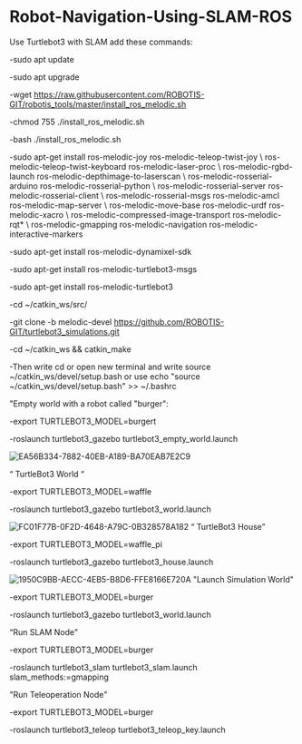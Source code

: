 # Robot-Navigation-Using-SLAM-ROS
Use Turtlebot3 with SLAM 
add these commands:

-sudo apt update



-sudo apt upgrade



-wget https://raw.githubusercontent.com/ROBOTIS-GIT/robotis_tools/master/install_ros_melodic.sh



-chmod 755 ./install_ros_melodic.sh



-bash ./install_ros_melodic.sh



-sudo apt-get install ros-melodic-joy ros-melodic-teleop-twist-joy \ ros-melodic-teleop-twist-keyboard ros-melodic-laser-proc \ ros-melodic-rgbd-launch ros-melodic-depthimage-to-laserscan \ ros-melodic-rosserial-arduino ros-melodic-rosserial-python \ ros-melodic-rosserial-server ros-melodic-rosserial-client \ ros-melodic-rosserial-msgs ros-melodic-amcl ros-melodic-map-server \ ros-melodic-move-base ros-melodic-urdf ros-melodic-xacro \ ros-melodic-compressed-image-transport ros-melodic-rqt* \ ros-melodic-gmapping ros-melodic-navigation ros-melodic-interactive-markers



-sudo apt-get install ros-melodic-dynamixel-sdk



-sudo apt-get install ros-melodic-turtlebot3-msgs



-sudo apt-get install ros-melodic-turtlebot3



-cd ~/catkin_ws/src/



-git clone -b melodic-devel https://github.com/ROBOTIS-GIT/turtlebot3_simulations.git



-cd ~/catkin_ws && catkin_make



-Then write cd or open new terminal and write source ~/catkin_ws/devel/setup.bash or use echo "source ~/catkin_ws/devel/setup.bash" >> ~/.bashrc



"Empty world with a robot called "burger":



-export TURTLEBOT3_MODEL=burgert



-roslaunch turtlebot3_gazebo turtlebot3_empty_world.launch



![EA56B334-7882-40EB-A189-BA70EAB7E2C9](https://user-images.githubusercontent.com/87448729/127642261-9d8eb475-9186-461e-83b4-704ac06adfac.jpeg)



“ TurtleBot3 World “




-export TURTLEBOT3_MODEL=waffle



-roslaunch turtlebot3_gazebo turtlebot3_world.launch



![FC01F77B-0F2D-4648-A79C-0B328578A182](https://user-images.githubusercontent.com/87448729/127642669-8ce33118-da5c-49b0-b744-983ee3ab44cb.jpeg)
“ TurtleBot3 House”



-export TURTLEBOT3_MODEL=waffle_pi



-roslaunch turtlebot3_gazebo turtlebot3_house.launch



![1950C9BB-AECC-4EB5-B8D6-FFE8166E720A](https://user-images.githubusercontent.com/87448729/127643129-5371f9f2-c6dc-48df-8a8a-043f8c29876b.jpeg)
"Launch Simulation World"


-export TURTLEBOT3_MODEL=burger



-roslaunch turtlebot3_gazebo turtlebot3_world.launch




“Run SLAM Node"



-export TURTLEBOT3_MODEL=burger



-roslaunch turtlebot3_slam turtlebot3_slam.launch slam_methods:=gmapping



"Run Teleoperation Node"



-export TURTLEBOT3_MODEL=burger



-roslaunch turtlebot3_teleop turtlebot3_teleop_key.launch











